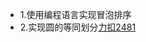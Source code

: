 - 1.使用编程语言实现冒泡排序
- 2.实现圆的等同划分[力扣2481](https://leetcode.cn/problems/minimum-cuts-to-divide-a-circle/)
